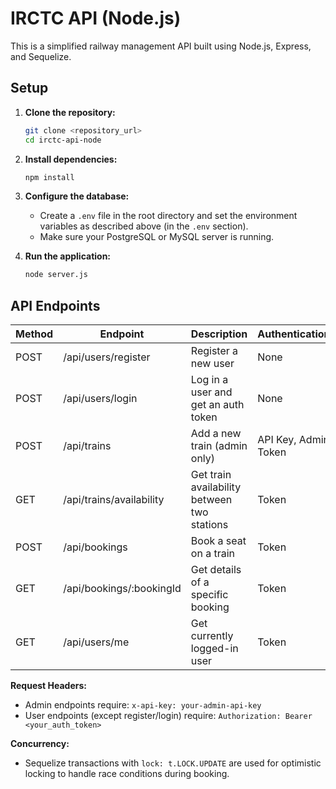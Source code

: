 # IRCTC API (Node.js)

This is a simplified railway management API built using Node.js, Express, and Sequelize.

## Setup

1.  **Clone the repository:**
    ```bash
    git clone <repository_url>
    cd irctc-api-node
    ```

2.  **Install dependencies:**
    ```bash
    npm install
    ```

3.  **Configure the database:**
    *   Create a `.env` file in the root directory and set the environment variables as described above (in the `.env` section).
    *   Make sure your PostgreSQL or MySQL server is running.

4.  **Run the application:**
    ```bash
    node server.js
    ```

## API Endpoints

| Method | Endpoint                          | Description                                            | Authentication        |
| ------ | --------------------------------- | ------------------------------------------------------ | --------------------- |
| POST   | /api/users/register                 | Register a new user                                   | None                  |
| POST   | /api/users/login                    | Log in a user and get an auth token                   | None                  |
| POST   | /api/trains                       | Add a new train (admin only)                           | API Key, Admin Token  |
| GET    | /api/trains/availability          | Get train availability between two stations             | Token                 |
| POST   | /api/bookings                      | Book a seat on a train                                  | Token                 |
| GET    | /api/bookings/:bookingId          | Get details of a specific booking                     | Token                 |
| GET    | /api/users/me  | Get currently logged-in user | Token

**Request Headers:**

*   Admin endpoints require: `x-api-key: your-admin-api-key`
*   User endpoints (except register/login) require: `Authorization: Bearer <your_auth_token>`


**Concurrency:**

*   Sequelize transactions with `lock: t.LOCK.UPDATE` are used for optimistic locking to handle race conditions during booking.